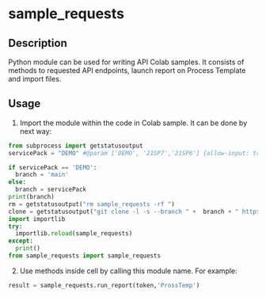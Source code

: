 # sample_requests



## Description

Python module can be used for writing API Colab samples. It consists of methods to requested API endpoints, launch report on Process Template and import files. 


## Usage

1.  Import the module within the code in Colab sample. It can be done by next way:

```python 
from subprocess import getstatusoutput
servicePack = "DEMO" #@param ['DEMO', '21SP7','21SP6'] {allow-input: true}

if servicePack == 'DEMO':
  branch = 'main'
else:
  branch = servicePack
print(branch)
rm = getstatusoutput("rm sample_requests -rf ") 
clone = getstatusoutput("git clone -l -s --branch " +  branch + " https://github.com/OlhaLevko/sample_requests.git") 
import importlib
try:  
  importlib.reload(sample_requests)
except:
  print()
from sample_requests import sample_requests
```


2. Use methods inside cell by calling this module name. For example:

```python 
result = sample_requests.run_report(token,'ProssTemp')
```
